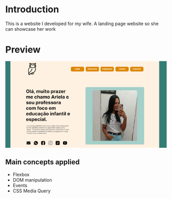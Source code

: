 # Introduction

This is a website I developed for my wife. A landing page website so she can showcase her work

# Preview 
 
 <img src=https://github.com/AndreMiller97/site-prof-ariela/blob/main/preview.png heigth = "500"/>


## Main concepts applied

- Flexbox
- DOM manipulation
- Events
- CSS Media Query
